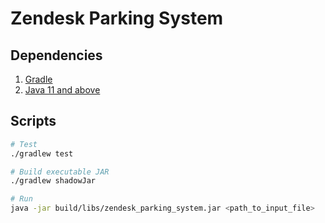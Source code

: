 # Zendesk Parking System

## Dependencies
1. [Gradle](https://gradle.org/install/)
2. [Java 11 and above](https://java.com/en/download/help/download_options.html)

## Scripts
```sh
# Test
./gradlew test
```

```sh
# Build executable JAR
./gradlew shadowJar
```

```sh
# Run
java -jar build/libs/zendesk_parking_system.jar <path_to_input_file>
```
